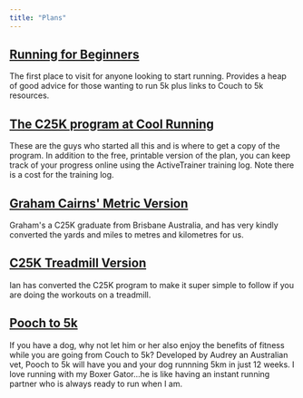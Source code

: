 ```yaml
---
title: "Plans"
---
```


## [Running for Beginners](http://www.runningforbeginners.com/)

The first place to visit for anyone looking to start running. Provides a heap of good advice for those wanting to run 5k plus links to Couch to 5k resources.

## [The C25K program at Cool Running](http://www.coolrunning.com/)

These are the guys who started all this and is where to get a copy of the program. In addition to the free, printable version of the plan, you can keep track of your progress online using the ActiveTrainer training log. Note there is a cost for the training log.

## [Graham Cairns' Metric Version](http://c25k.io/plans/grahamcairns)

Graham's a C25K graduate from Brisbane Australia, and has very kindly converted the yards and miles to metres and kilometres for us.

## [C25K Treadmill Version](http://c25k.io/plans/c25kthreadmill)

Ian has converted the C25K program to make it super simple to follow if you are doing the workouts on a treadmill.

## [Pooch to 5k](http://www.poochto5k.com/)

If you have a dog, why not let him or her also enjoy the benefits of fitness while you are going from Couch to 5k? Developed by Audrey an Australian vet, Pooch to 5k will have you and your dog runnning 5km in just 12 weeks. I love running with my Boxer Gator...he is like having an instant running partner who is always ready to run when I am.
